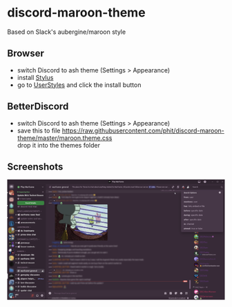 # discord-maroon-theme

Based on Slack's aubergine/maroon style

## Browser

* switch Discord to ash theme (Settings > Appearance)
* install [Stylus](https://github.com/openstyles/stylus#releases)
* go to [UserStyles](https://userstyles.world/style/21606/discord-dark-maroon-theme) and click the install button

## BetterDiscord

* switch Discord to ash theme (Settings > Appearance)
* save this to file https://raw.githubusercontent.com/phit/discord-maroon-theme/master/maroon.theme.css  
  drop it into the themes folder

## Screenshots

![Screenshot1](https://raw.githubusercontent.com/phit/discord-maroon-theme/master/img/screen1.png)

